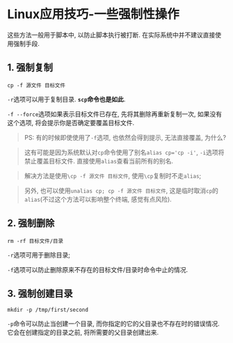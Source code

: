 # Linux应用技巧-一些强制性操作

这些方法一般用于脚本中, 以防止脚本执行被打断. 在实际系统中并不建议直接使用强制手段.

## 1. 强制复制

```shell
cp -f 源文件 目标文件
```

`-r`选项可以用于复制目录. **`scp`命令也是如此**.

`-f --force`选项如果表示目标文件已存在, 先将其删除再重新复制一次, 如果没有这个选项, 将会提示你是否确定要覆盖目标文件.

> PS: 有的时候即使使用了`-f`选项, 也依然会得到提示, 无法直接覆盖, 为什么?

> 这有可能是因为系统默认对`cp`命令使用了别名`alias cp='cp -i'`, `-i`选项将禁止覆盖目标文件. 直接使用`alias`查看当前所有的别名.

> 解决方法是使用`\cp -f 源文件 目标文件`, 使用`\cp`复制时不走`alias`;

> 另外, 也可以使用`unalias cp; cp -f 源文件 目标文件`, 这是临时取消`cp`的`alias`(不过这个方法可以影响整个终端, 感觉有点风险).

## 2. 强制删除

```shell
rm -rf 目标文件/目录
```

`-r`选项可用于删除目录;

`-f`选项可以防止删除原来不存在的目标文件/目录时命令中止的情况.

## 3. 强制创建目录

```shell
mkdir -p /tmp/first/second
```

`-p`命令可以防止当创建一个目录, 而你指定的它的父目录也不存在时的错误情况. 它会在创建指定的目录之前, 将所需要的父目录创建出来.
